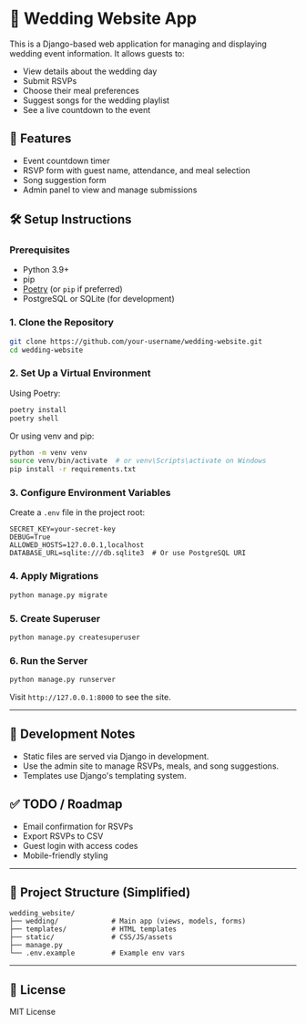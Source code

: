 # 💒 Wedding Website App

This is a Django-based web application for managing and displaying wedding event information. It allows guests to:

* View details about the wedding day
* Submit RSVPs
* Choose their meal preferences
* Suggest songs for the wedding playlist
* See a live countdown to the event

## 🚀 Features

* Event countdown timer
* RSVP form with guest name, attendance, and meal selection
* Song suggestion form
* Admin panel to view and manage submissions

## 🛠️ Setup Instructions

### Prerequisites

* Python 3.9+
* pip
* [Poetry](https://python-poetry.org/) (or `pip` if preferred)
* PostgreSQL or SQLite (for development)

### 1. Clone the Repository

```bash
git clone https://github.com/your-username/wedding-website.git
cd wedding-website
```

### 2. Set Up a Virtual Environment

Using Poetry:

```bash
poetry install
poetry shell
```

Or using venv and pip:

```bash
python -m venv venv
source venv/bin/activate  # or venv\Scripts\activate on Windows
pip install -r requirements.txt
```

### 3. Configure Environment Variables

Create a `.env` file in the project root:

```env
SECRET_KEY=your-secret-key
DEBUG=True
ALLOWED_HOSTS=127.0.0.1,localhost
DATABASE_URL=sqlite:///db.sqlite3  # Or use PostgreSQL URI
```

### 4. Apply Migrations

```bash
python manage.py migrate
```

### 5. Create Superuser

```bash
python manage.py createsuperuser
```

### 6. Run the Server

```bash
python manage.py runserver
```

Visit `http://127.0.0.1:8000` to see the site.

---

## 🧪 Development Notes

* Static files are served via Django in development.
* Use the admin site to manage RSVPs, meals, and song suggestions.
* Templates use Django's templating system.

## ✅ TODO / Roadmap

* Email confirmation for RSVPs
* Export RSVPs to CSV
* Guest login with access codes
* Mobile-friendly styling

---

## 📂 Project Structure (Simplified)

```
wedding_website/
├── wedding/             # Main app (views, models, forms)
├── templates/           # HTML templates
├── static/              # CSS/JS/assets
├── manage.py
└── .env.example         # Example env vars
```

---

## 📃 License

MIT License

